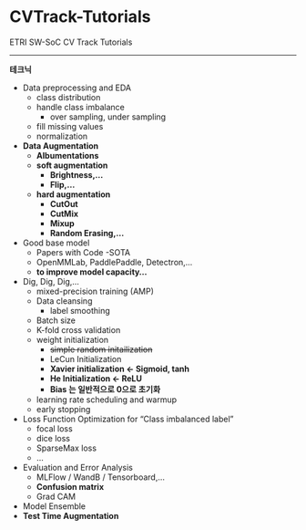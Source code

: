 # CVTrack-Tutorials
ETRI SW-SoC CV Track Tutorials

---
**테크닉**
  - Data preprocessing and EDA
      - class distribution
      - handle class imbalance
          - over sampling, under sampling
      - fill missing values
      - normalization
  - **Data Augmentation**
      - **Albumentations**
      - **soft augmentation**
          - **Brightness,…**
          - **Flip,…**
      - **hard augmentation**
          - **CutOut**
          - **CutMix**
          - **Mixup**
          - **Random Erasing,…**
  - Good base model
      - Papers with Code -SOTA
      - OpenMMLab, PaddlePaddle, Detectron,…
      - **to improve model capacity…**
  - Dig, Dig, Dig,…
      - mixed-precision training (AMP)
      - Data cleansing
          - label smoothing
      - Batch size
      - K-fold cross validation
      - weight initialization
          - ~~simple random initailization~~
          - LeCun Initialization
          - **Xavier initialization ← Sigmoid, tanh**
          - **He Initialization ← ReLU**
          - **Bias 는 일반적으로 0으로 초기화**
      - learning rate scheduling and warmup
      - early stopping
  - Loss Function Optimization for “Class imbalanced label”
      - focal loss
      - dice loss
      - SparseMax loss
      - …
  - Evaluation and Error Analysis
      - MLFlow / WandB / Tensorboard,…
      - **Confusion matrix**
      - Grad CAM
  - Model Ensemble
  - **Test Time Augmentation**
